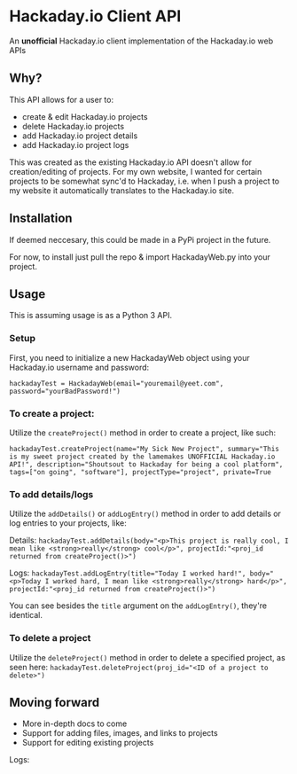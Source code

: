 # Hackaday.io Client API
An **unofficial** Hackaday.io client implementation of the Hackaday.io web APIs 

## Why?
This API allows for a user to:
- create & edit Hackaday.io projects
- delete Hackaday.io projects
- add Hackaday.io project details
- add Hackaday.io project logs

This was created as the existing Hackaday.io API doesn't allow for creation/editing of projects. For my own website, I wanted for certain projects to be somewhat sync'd to Hackaday, i.e. when I push a project to my website it automatically translates to the Hackaday.io site.

## Installation
If deemed neccesary, this could be made in a PyPi project in the future.

For now, to install just pull the repo & import HackadayWeb.py into your project.

## Usage
This is assuming usage is as a Python 3 API.

### Setup
First, you need to initialize a new HackadayWeb object using your Hackaday.io username and password:

```hackadayTest = HackadayWeb(email="youremail@yeet.com", password="yourBadPassword!")```

### To create a project:
Utilize the ```createProject()``` method in order to create a project, like such:

```hackadayTest.createProject(name="My Sick New Project", summary="This is my sweet project created by the lamemakes UNOFFICIAL Hackaday.io API!", description="Shoutsout to Hackaday for being a cool platform", tags=["on going", "software"], projectType="project", private=True```

### To add details/logs
Utilize the ```addDetails()``` or ```addLogEntry()``` method in order to add details or log entries to your projects, like:

Details:
```hackadayTest.addDetails(body="<p>This project is really cool, I mean like <strong>really</strong> cool</p>", projectId:"<proj_id returned from createProject()>")```

Logs:
```hackadayTest.addLogEntry(title="Today I worked hard!", body="<p>Today I worked hard, I mean like <strong>really</strong> hard</p>", projectId:"<proj_id returned from createProject()>")```

You can see besides the ```title``` argument on the ```addLogEntry()```, they're identical.

### To delete a project
Utilize the ```deleteProject()``` method in order to delete a specified project, as seen here:
```hackadayTest.deleteProject(proj_id="<ID of a project to delete>")```


## Moving forward
- More in-depth docs to come
- Support for adding files, images, and links to projects
- Support for editing existing projects


Logs:
